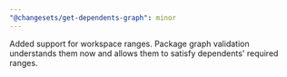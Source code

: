 ```yaml
---
"@changesets/get-dependents-graph": minor
---
```


Added support for workspace ranges. Package graph validation understands them now and allows them to satisfy dependents' required ranges.
